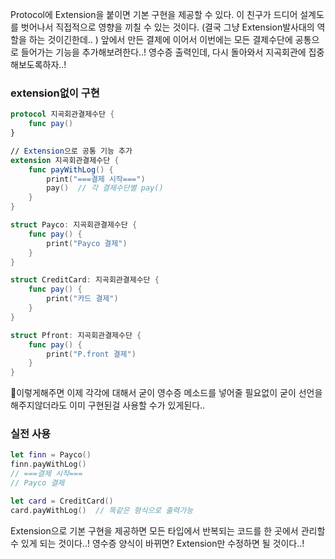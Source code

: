 Protocol에 Extension을 붙이면 기본 구현을 제공할 수 있다. 
이 친구가 드디어 설계도를 벗어나서 직접적으로 영향을 끼칠 수 있는 것이다. 
(결국 그냥 Extension발사대의 역할을 하는 것이긴한데.. )
앞에서 만든 결제에 이어서 이번에는 모든 결제수단에 공통으로 들어가는 기능을 추가해보려한다..! 
영수증 출력인데, 다시 돌아와서 지곡회관에 집중해보도록하자..! 

### extension없이 구현
```swift
protocol 지곡회관결제수단 {
    func pay()
}

// Extension으로 공통 기능 추가
extension 지곡회관결제수단 {
    func payWithLog() {
        print("===결제 시작===")
        pay()  // 각 결제수단별 pay()
    }
}

struct Payco: 지곡회관결제수단 {
    func pay() {
        print("Payco 결제")
    }
}

struct CreditCard: 지곡회관결제수단 {
    func pay() {
        print("카드 결제")
    }
}

struct Pfront: 지곡회관결제수단 {
    func pay() {
        print("P.front 결제")
    }
}
```

이렇게해주면 이제 각각에 대해서 굳이 영수증 메소드를 넣어줄 필요없이 굳이 선언을 해주지않더라도 이미 구현된걸 사용할 수가 있게된다.. 

### 실전 사용 

```swift
let finn = Payco()
finn.payWithLog()
// ===결제 시작===
// Payco 결제

let card = CreditCard()
card.payWithLog()  // 똑같은 형식으로 출력가능
```

Extension으로 기본 구현을 제공하면 모든 타입에서 반복되는 코드를 한 곳에서 관리할 수 있게 되는 것이다..! 
영수증 양식이 바뀌면? Extension만 수정하면 될 것이다..!